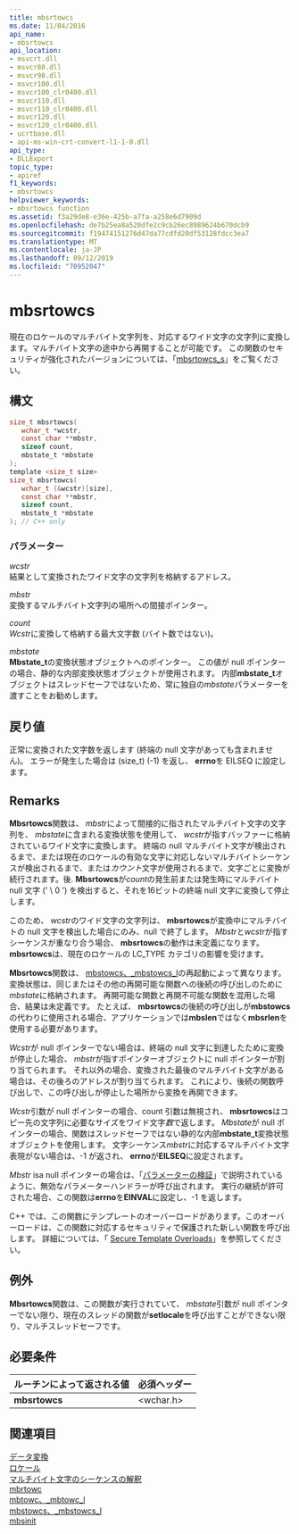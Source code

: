 ```yaml
---
title: mbsrtowcs
ms.date: 11/04/2016
api_name:
- mbsrtowcs
api_location:
- msvcrt.dll
- msvcr80.dll
- msvcr90.dll
- msvcr100.dll
- msvcr100_clr0400.dll
- msvcr110.dll
- msvcr110_clr0400.dll
- msvcr120.dll
- msvcr120_clr0400.dll
- ucrtbase.dll
- api-ms-win-crt-convert-l1-1-0.dll
api_type:
- DLLExport
topic_type:
- apiref
f1_keywords:
- mbsrtowcs
helpviewer_keywords:
- mbsrtowcs function
ms.assetid: f3a29de8-e36e-425b-a7fa-a258e6d7909d
ms.openlocfilehash: de7b25ea8a520dfe2c9cb26ec8989624b670dcb9
ms.sourcegitcommit: f19474151276d47da77cdfd20df53128fdcc3ea7
ms.translationtype: MT
ms.contentlocale: ja-JP
ms.lasthandoff: 09/12/2019
ms.locfileid: "70952047"
---
```

# <a name="mbsrtowcs"></a>mbsrtowcs

現在のロケールのマルチバイト文字列を、対応するワイド文字の文字列に変換します。マルチバイト文字の途中から再開することが可能です。 この関数のセキュリティが強化されたバージョンについては、「[mbsrtowcs_s](mbsrtowcs-s.md)」をご覧ください。

## <a name="syntax"></a>構文

```C
size_t mbsrtowcs(
   wchar_t *wcstr,
   const char **mbstr,
   sizeof count,
   mbstate_t *mbstate
);
template <size_t size>
size_t mbsrtowcs(
   wchar_t (&wcstr)[size],
   const char **mbstr,
   sizeof count,
   mbstate_t *mbstate
); // C++ only
```

### <a name="parameters"></a>パラメーター

*wcstr*<br/>
結果として変換されたワイド文字の文字列を格納するアドレス。

*mbstr*<br/>
変換するマルチバイト文字列の場所への間接ポインター。

*count*<br/>
*Wcstr*に変換して格納する最大文字数 (バイト数ではない)。

*mbstate*<br/>
**Mbstate_t**の変換状態オブジェクトへのポインター。 この値が null ポインターの場合、静的な内部変換状態オブジェクトが使用されます。 内部**mbstate_t**オブジェクトはスレッドセーフではないため、常に独自の*mbstate*パラメーターを渡すことをお勧めします。

## <a name="return-value"></a>戻り値

正常に変換された文字数を返します (終端の null 文字があっても含まれません)。 エラーが発生した場合は (size_t) (-1) を返し、 **errno**を EILSEQ に設定します。

## <a name="remarks"></a>Remarks

**Mbsrtowcs**関数は、 *mbstr*によって間接的に指されたマルチバイト文字の文字列を、 *mbstate*に含まれる変換状態を使用して、 *wcstr*が指すバッファーに格納されているワイド文字に変換します。 終端の null マルチバイト文字が検出されるまで、または現在のロケールの有効な文字に対応しないマルチバイトシーケンスが検出されるまで、または*カウント*文字が使用されるまで、文字ごとに変換が続行されます。後. **Mbsrtowcs**が*count*の発生前または発生時にマルチバイト null 文字 (' \ 0 ') を検出すると、それを16ビットの終端 null 文字に変換して停止します。

このため、 *wcstr*のワイド文字の文字列は、 **mbsrtowcs**が変換中にマルチバイトの null 文字を検出した場合にのみ、null で終了します。 *Mbstr*と*wcstr*が指すシーケンスが重なり合う場合、 **mbsrtowcs**の動作は未定義になります。 **mbsrtowcs**は、現在のロケールの LC_TYPE カテゴリの影響を受けます。

**Mbsrtowcs**関数は、 [mbstowcs、_mbstowcs_l](mbstowcs-mbstowcs-l.md)の再起動によって異なります。 変換状態は、同じまたはその他の再開可能な関数への後続の呼び出しのために*mbstate*に格納されます。 再開可能な関数と再開不可能な関数を混用した場合、結果は未定義です。  たとえば、 **mbsrtowcs**の後続の呼び出しが**mbstowcs**の代わりに使用される場合、アプリケーションでは**mbslen**ではなく**mbsrlen**を使用する必要があります。

*Wcstr*が null ポインターでない場合は、終端の null 文字に到達したために変換が停止した場合、 *mbstr*が指すポインターオブジェクトに null ポインターが割り当てられます。 それ以外の場合、変換された最後のマルチバイト文字がある場合は、その後ろのアドレスが割り当てられます。 これにより、後続の関数呼び出しで、この呼び出しが停止した場所から変換を再開できます。

*Wcstr*引数が null ポインターの場合、count 引数は無視され、 **mbsrtowcs**はコピー先の文字列に必要なサイズをワイド文字*数*で返します。 *Mbstate*が null ポインターの場合、関数はスレッドセーフではない静的な内部**mbstate_t**変換状態オブジェクトを使用します。 文字シーケンス*mbstr*に対応するマルチバイト文字表現がない場合は、-1 が返され、 **errno**が**EILSEQ**に設定されます。

*Mbstr* isa null ポインターの場合は、「[パラメーターの検証](../../c-runtime-library/parameter-validation.md)」で説明されているように、無効なパラメーターハンドラーが呼び出されます。 実行の継続が許可された場合、この関数は**errno**を**EINVAL**に設定し、-1 を返します。

C++ では、この関数にテンプレートのオーバーロードがあります。このオーバーロードは、この関数に対応するセキュリティで保護された新しい関数を呼び出します。 詳細については、「 [Secure Template Overloads](../../c-runtime-library/secure-template-overloads.md)」を参照してください。

## <a name="exceptions"></a>例外

**Mbsrtowcs**関数は、この関数が実行されていて、 *mbstate*引数が null ポインターでない限り、現在のスレッドの関数が**setlocale**を呼び出すことができない限り、マルチスレッドセーフです。

## <a name="requirements"></a>必要条件

|ルーチンによって返される値|必須ヘッダー|
|-------------|---------------------|
|**mbsrtowcs**|\<wchar.h>|

## <a name="see-also"></a>関連項目

[データ変換](../../c-runtime-library/data-conversion.md)<br/>
[ロケール](../../c-runtime-library/locale.md)<br/>
[マルチバイト文字のシーケンスの解釈](../../c-runtime-library/interpretation-of-multibyte-character-sequences.md)<br/>
[mbrtowc](mbrtowc.md)<br/>
[mbtowc、_mbtowc_l](mbtowc-mbtowc-l.md)<br/>
[mbstowcs、_mbstowcs_l](mbstowcs-mbstowcs-l.md)<br/>
[mbsinit](mbsinit.md)<br/>
